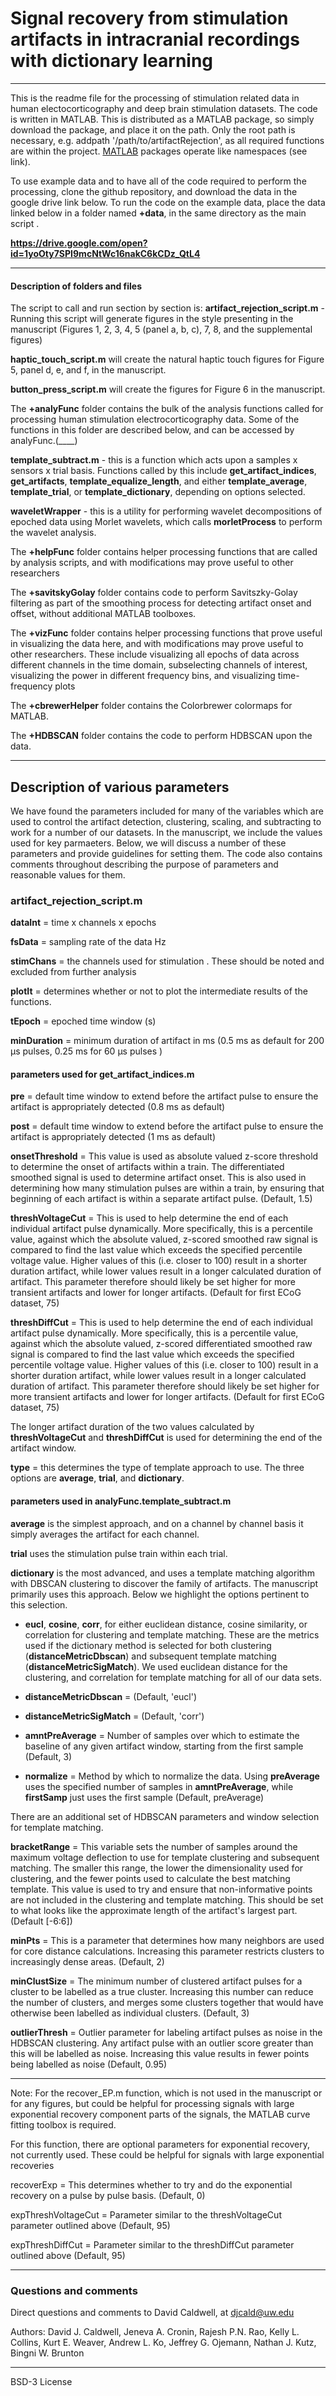 # Signal recovery from stimulation artifacts in intracranial recordings with dictionary learning
---
This is the readme file for the processing of stimulation related data in human electocorticography and deep brain stimulation datasets. The code is written in MATLAB. This is distributed as a MATLAB package, so simply download the package, and place it on the path. Only the root path is necessary, e.g. addpath '/path/to/artifactRejection', as all required functions are within the project. [MATLAB](https://www.mathworks.com/help/matlab/matlab_oop/scoping-classes-with-packages.html "MATLAB Packages") packages operate like namespaces (see link).

To use example data and to have all of the code required to perform the processing, clone the github repository, and download the data in the google drive link below. To run the code on the example data, place the data linked below in a folder named **+data**, in the same directory as the main script .

**https://drive.google.com/open?id=1yoOty7SPI9mcNtWc16nakC6kCDz_QtL4**

---
#### Description of folders and files

The script to call and run section by section is:
**artifact_rejection_script.m** - Running this script will generate figures in the style presenting in the manuscript (Figures 1, 2, 3, 4, 5 (panel a, b, c), 7, 8, and the supplemental figures)

 **haptic_touch_script.m** will create the natural haptic touch figures for Figure 5, panel d, e, and f, in the manuscript.

  **button_press_script.m** will create the figures for Figure 6 in the manuscript.

The **+analyFunc** folder contains the bulk of the analysis functions called for processing human stimulation electrocorticography data. Some of the functions in this folder are described below, and can be accessed by analyFunc.(____)

 **template_subtract.m** - this is a function which acts upon a samples x sensors x trial basis. Functions called by this include **get_artifact_indices**, **get_artifacts**, **template_equalize_length**, and either **template_average**, **template_trial**, or **template_dictionary**, depending on options selected.

**waveletWrapper** - this is a utility for performing wavelet decompositions of epoched data using Morlet wavelets, which calls **morletProcess** to perform the wavelet analysis.

The **+helpFunc** folder contains helper processing functions that are called by analysis scripts, and with modifications may prove useful to other researchers

The **+savitskyGolay** folder contains code to perform Savitszky-Golay filtering as part of the smoothing process for detecting artifact onset and offset, without additional MATLAB toolboxes.

The **+vizFunc** folder contains helper processing functions that prove useful in visualizing the data here, and with modifications may prove useful to other researchers. These include visualizing all epochs of data across different channels in the time domain, subselecting channels of interest, visualizing the power in different frequency bins, and visualizing time-frequency plots

The **+cbrewerHelper** folder contains the Colorbrewer colormaps for MATLAB.

The **+HDBSCAN** folder contains the code to perform HDBSCAN upon the data.

---

## Description of various parameters

We have found the parameters included for many of the variables which are used to control the artifact detection, clustering, scaling, and subtracting to work for a number of our datasets. In the manuscript, we include the values used for key parmaeters. Below, we will discuss a number of these parameters and provide guidelines for setting them. The code also contains comments throughout describing the purpose of parameters and reasonable values for them.

### artifact_rejection_script.m
**dataInt** = time x channels x epochs

**fsData** = sampling rate of the data Hz

**stimChans** = the channels used for stimulation . These should be noted and excluded from further analysis

**plotIt** = determines whether or not to plot the intermediate results of the functions.

**tEpoch** = epoched time window (s)

 **minDuration** = minimum duration of artifact in ms (0.5 ms as default for 200 &mu;s pulses, 0.25 ms for 60 &mu;s pulses )
#### parameters used for get_artifact_indices.m
 **pre** = default time window to extend before the artifact pulse to ensure the artifact is appropriately detected (0.8 ms as default)

 **post** = default time window to extend before the artifact pulse to ensure the artifact is appropriately detected (1 ms as default)

 **onsetThreshold** = This value is used as absolute valued z-score threshold to determine the onset of artifacts within a train. The differentiated smoothed signal is used to determine artifact onset. This is also used in determining how many stimulation pulses are within a train, by ensuring that beginning of each artifact is within a separate artifact pulse.   (Default, 1.5)

 **threshVoltageCut** = This is used to help determine the end of each individual artifact pulse dynamically. More specifically, this is a percentile value, against which the absolute valued, z-scored smoothed raw signal is compared to find the last value which exceeds the specified percentile voltage value. Higher values of this (i.e. closer to 100) result in a shorter duration artifact, while lower values result in a longer calculated duration of artifact. This parameter therefore should likely be set higher for more transient artifacts and lower for longer artifacts. (Default for first ECoG dataset, 75)

 **threshDiffCut** = This is used to help determine the end of each individual artifact pulse dynamically. More specifically, this is a percentile value, against which the absolute valued, z-scored differentiated smoothed raw signal is compared to find the last value which exceeds the specified percentile voltage value. Higher values of this (i.e. closer to 100) result in a shorter duration artifact, while lower values result in a longer calculated duration of artifact. This parameter therefore should likely be set higher for more transient artifacts and lower for longer artifacts. (Default for first ECoG dataset, 75)

 The longer artifact duration of the two values calculated by **threshVoltageCut** and **threshDiffCut** is used for determining the end of the artifact window.

**type** = this determines the type of template approach to use. The three options are **average**, **trial**, and **dictionary**.

#### parameters used in **analyFunc.template_subtract.m**

**average** is the simplest approach, and on a channel by channel basis it simply averages the artifact for each channel.

**trial** uses the stimulation pulse train within each trial.

**dictionary** is the most advanced, and uses a template matching algorithm with DBSCAN clustering to discover the family of artifacts. The manuscript primarily uses this approach. Below we highlight the options pertinent to this selection.

+ **eucl**, **cosine**, **corr**, for either euclidean distance, cosine similarity, or correlation for clustering and template matching. These are the metrics used if the dictionary method is selected for both clustering (**distanceMetricDbscan**) and subsequent template matching (**distanceMetricSigMatch**). We used euclidean distance for the clustering, and correlation for template matching for all of our data sets.

+ **distanceMetricDbscan** = (Default, 'eucl')
+ **distanceMetricSigMatch** = (Default, 'corr')
+ **amntPreAverage** = Number of samples over which to estimate the baseline of any given artifact window, starting from the first sample (Default, 3)
+ **normalize** = Method by which to normalize the data. Using **preAverage** uses the specified number of samples in **amntPreAverage**, while **firstSamp** just uses the first sample (Default, preAverage)

There are an additional set of HDBSCAN parameters and window selection for template matching.

**bracketRange** = This variable sets the number of samples around the maximum voltage deflection to use for template clustering and subsequent matching. The smaller this range, the lower the dimensionality used for clustering, and the fewer points used to calculate the best matching template. This value is used to try and ensure that non-informative points are not included in the clustering and template matching. This should be set to what looks like the approximate length of the artifact's largest part. (Default [-6:6])

**minPts** = This is a parameter that determines how many neighbors are used for core distance calculations. Increasing this parameter restricts clusters to increasingly dense areas. (Default, 2)

**minClustSize** = The minimum number of clustered artifact pulses for a cluster to be labelled as a true cluster. Increasing this number can reduce the number of clusters, and merges some clusters together that would have otherwise been labelled as individual clusters.   (Default, 3)

**outlierThresh** = Outlier parameter for labeling artifact pulses as noise in the HDBSCAN clustering. Any artifact pulse with an outlier score greater than this will be labelled as noise. Increasing this value results in fewer points being labelled as noise (Default, 0.95)



---

Note: For the recover_EP.m function, which is not used in the manuscript or for any figures, but could be helpful for processing signals with large exponential recovery component parts of the signals, the MATLAB curve fitting toolbox is required.

For this function, there are optional parameters for exponential recovery, not currently used. These could be helpful for signals with large exponential recoveries

recoverExp = This determines whether to try and do the exponential recovery on a pulse by pulse basis. (Default, 0)

expThreshVoltageCut = Parameter similar to the threshVoltageCut parameter outlined above (Default, 95)

expThreshDiffCut = Parameter similar to the threshDiffCut parameter outlined above (Default, 95)

---
### Questions and comments

Direct questions and comments to David Caldwell, at djcald@uw.edu

Authors: David J. Caldwell, Jeneva A. Cronin, Rajesh P.N. Rao, Kelly L. Collins, Kurt E. Weaver, Andrew L. Ko, Jeffrey G. Ojemann, Nathan J. Kutz, Bingni W. Brunton

___

BSD-3 License
